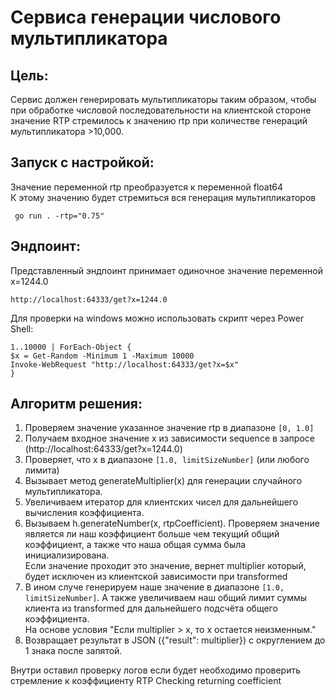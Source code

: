 
# Сервиса генерации числового мультипликатора 

## Цель:

Сервис должен генерировать мультипликаторы таким образом, чтобы
при обработке числовой последовательности на клиентской стороне значение
RTP стремилось к значению rtp при количестве генераций мультипликатора >10,000.

## Запуск с настройкой:

Значение переменной rtp преобразуется к переменной float64  
К этому значению будет стремиться вся генерация мультипликаторов
   
     go run . -rtp="0.75" 

## Эндпоинт:
    
Представленный эндпоинт принимает одиночное значение переменной x=1244.0

    http://localhost:64333/get?x=1244.0

Для проверки на windows можно использовать скрипт через Power Shell:

    1..10000 | ForEach-Object {
    $x = Get-Random -Minimum 1 -Maximum 10000
    Invoke-WebRequest "http://localhost:64333/get?x=$x"
    }

## Алгоритм решения:

 1. Проверяем значение указанное значение rtp в диапазоне `[0, 1.0]`
 2. Получаем входное значение x из зависимости sequence в запросе (http://localhost:64333/get?x=1244.0)
 3. Проверяет, что x в диапазоне `[1.0, limitSizeNumber]` (или любого лимита)
 4. Вызывает метод generateMultiplier(x) для генерации случайного мультипликатора.
 5. Увеличиваем итератор для клиентских чисел для дальнейшего вычисления коэффициента.
 6. Вызываем h.generateNumber(x, rtpCoefficient). Проверяем значение является ли наш коэффициент больше чем текущий общий коэффициент, а также что наша общая сумма была инициализирована.  
    Если значение проходит это значение, вернет multiplier который, будет исключен из клиентской зависимости при transformed
 7. В ином случе генерируем наше значение в диапазоне `[1.0, limitSizeNumber]`.
    А также увеличиваем наш общий лимит суммы клиента из transformed для дальнейшего подсчёта общего коэффициента.  
    На основе условия "Если multiplier > x, то x остается неизменным."
 8. Возвращает результат в JSON ({"result": multiplier}) с округлением до 1 знака после запятой.

Внутри оставил проверку логов если будет необходимо проверить стремление к коэффициенту RTP
Checking returning coefficient  